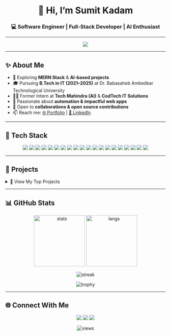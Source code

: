 <h1 align="center">👋 Hi, I’m Sumit Kadam</h1>
<h3 align="center">💻 Software Engineer | Full-Stack Developer | AI Enthusiast</h3>

---

<p align="center">
  <img src="https://readme-typing-svg.herokuapp.com?font=Fira+Code&weight=500&size=22&pause=1000&color=00C7B7&center=true&vCenter=true&width=600&lines=Aspiring+Software+Engineer;Full+Stack+Developer;AI+%26+Automation+Enthusiast;Always+Learning+New+Tech!">
</p>

---

## ✨ About Me  

- 🔭 Exploring **MERN Stack** & **AI-based projects**  
- 🎓 Pursuing **B.Tech in IT (2021–2025)** at Dr. Babasaheb Ambedkar Technological University  
- 👨‍💻 Former Intern at **Tech Mahindra (AI)** & **CodTech IT Solutions**  
- 🌱 Passionate about **automation & impactful web apps**  
- 💬 Open to **collaborations & open source contributions**  
- 📫 Reach me: [🌐 Portfolio](https://sumit-kadam-portfolio.vercel.app/) | [💼 LinkedIn](https://www.linkedin.com/in/sumitkadam07)  

---

## 🚀 Tech Stack  

<p align="center">
  
<!-- Languages -->
<img src="https://img.shields.io/badge/Python-3776AB?style=for-the-badge&logo=python&logoColor=white"/> 
<img src="https://img.shields.io/badge/TypeScript-3178C6?style=for-the-badge&logo=typescript&logoColor=white"/> 
<img src="https://img.shields.io/badge/JavaScript-F7DF1E?style=for-the-badge&logo=javascript&logoColor=black"/> 
<img src="https://img.shields.io/badge/Java-007396?style=for-the-badge&logo=java&logoColor=white"/> 
<img src="https://img.shields.io/badge/C++-00599C?style=for-the-badge&logo=c%2b%2b&logoColor=white"/>  

<!-- Frameworks -->
<img src="https://img.shields.io/badge/React-20232A?style=for-the-badge&logo=react&logoColor=61DAFB"/> 
<img src="https://img.shields.io/badge/Next.js-000000?style=for-the-badge&logo=nextdotjs&logoColor=white"/> 
<img src="https://img.shields.io/badge/Node.js-339933?style=for-the-badge&logo=nodedotjs&logoColor=white"/> 
<img src="https://img.shields.io/badge/Express.js-000000?style=for-the-badge&logo=express&logoColor=white"/> 
<img src="https://img.shields.io/badge/Django-092E20?style=for-the-badge&logo=django&logoColor=white"/> 
<img src="https://img.shields.io/badge/Tailwind_CSS-38B2AC?style=for-the-badge&logo=tailwind-css&logoColor=white"/>  

<!-- Databases -->
<img src="https://img.shields.io/badge/MongoDB-47A248?style=for-the-badge&logo=mongodb&logoColor=white"/> 
<img src="https://img.shields.io/badge/PostgreSQL-316192?style=for-the-badge&logo=postgresql&logoColor=white"/> 
<img src="https://img.shields.io/badge/MySQL-4479A1?style=for-the-badge&logo=mysql&logoColor=white"/> 
<img src="https://img.shields.io/badge/SQLite-003B57?style=for-the-badge&logo=sqlite&logoColor=white"/>  

<!-- Tools -->
<img src="https://img.shields.io/badge/Git-F05032?style=for-the-badge&logo=git&logoColor=white"/> 
<img src="https://img.shields.io/badge/GitHub-181717?style=for-the-badge&logo=github&logoColor=white"/> 
<img src="https://img.shields.io/badge/Vercel-000000?style=for-the-badge&logo=vercel&logoColor=white"/> 
<img src="https://img.shields.io/badge/Netlify-00C7B7?style=for-the-badge&logo=netlify&logoColor=white"/> 
<img src="https://img.shields.io/badge/Docker-2496ED?style=for-the-badge&logo=docker&logoColor=white"/>  

</p>

---

## 💼 Projects  

<details>
  <summary>📌 View My Top Projects</summary>

1. **Timetable Scheduling & Workload Distribution**  
   🔹 *Tech:* Python, Genetic Algorithm  
   🔹 Optimized scheduling ensuring fair faculty workload  

2. **Elective Allotment System**  
   🔹 *Tech:* Next.js, Node.js, MongoDB  
   🔗 [Live Preview](https://elective-allotment-system.vercel.app/)  

3. **Certificate Data Extraction Tool**  
   🔹 *Tech:* Python, OpenCV, Regex  

4. **Job Application Tracker (Mini ATS)**  
   🔹 *Tech:* MERN Stack  

5. **Calculator App**  
   🔹 *Tech:* HTML, CSS, JavaScript  

</details>  

---

## 📊 GitHub Stats  

<p align="center">
  <img src="https://github-readme-stats.vercel.app/api?username=Sumit-Kadam-07&show_icons=true&theme=tokyonight" alt="stats" height="160"/>
  <img src="https://github-readme-stats.vercel.app/api/top-langs/?username=Sumit-Kadam-07&layout=compact&theme=tokyonight" alt="langs" height="160"/>
</p>

<p align="center">
  <img src="https://github-readme-streak-stats.herokuapp.com/?user=Sumit-Kadam-07&theme=tokyonight" alt="streak"/>
</p>

<p align="center">
  <img src="https://github-profile-trophy.vercel.app/?username=Sumit-Kadam-07&theme=tokyonight&row=1&column=6" alt="trophy"/>
</p>

---

## 🌐 Connect With Me  

<p align="center">
  <a href="https://www.linkedin.com/in/sumitkadam07"><img src="https://img.shields.io/badge/LinkedIn-0A66C2?style=for-the-badge&logo=linkedin&logoColor=white"/></a>
  <a href="https://sumit-kadam-portfolio.vercel.app/"><img src="https://img.shields.io/badge/Portfolio-FF5722?style=for-the-badge&logo=google-chrome&logoColor=white"/></a>
  <a href="mailto:sumit@example.com"><img src="https://img.shields.io/badge/Email-D14836?style=for-the-badge&logo=gmail&logoColor=white"/></a>
</p>

<p align="center">
  <img src="https://komarev.com/ghpvc/?username=Sumit-Kadam-07&label=Profile+Views&color=blue&style=flat-square" alt="views"/>
</p>


